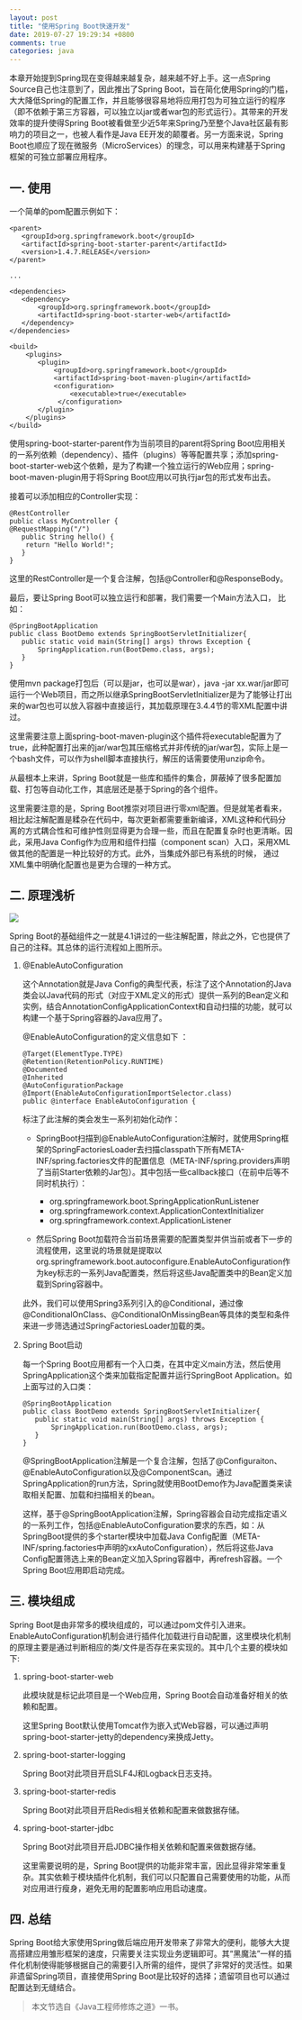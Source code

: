 ```yaml
---
layout: post
title: "使用Spring Boot快速开发"
date: 2019-07-27 19:29:34 +0800
comments: true
categories: java
---
```


本章开始提到Spring现在变得越来越复杂，越来越不好上手。这一点Spring Source自己也注意到了，因此推出了Spring Boot，旨在简化使用Spring的门槛，大大降低Spring的配置工作，并且能够很容易地将应用打包为可独立运行的程序（即不依赖于第三方容器，可以独立以jar或者war包的形式运行）。其带来的开发效率的提升使得Spring Boot被看做至少近5年来Spring乃至整个Java社区最有影响力的项目之一，也被人看作是Java EE开发的颠覆者。另一方面来说，Spring Boot也顺应了现在微服务（MicroServices）的理念，可以用来构建基于Spring框架的可独立部署应用程序。

## 一. 使用
    
一个简单的pom配置示例如下：
    
```
<parent>        
   <groupId>org.springframework.boot</groupId>        
   <artifactId>spring-boot-starter-parent</artifactId>        
   <version>1.4.7.RELEASE</version>
</parent>
    
...
    
<dependencies>        
   <dependency>                
       <groupId>org.springframework.boot</groupId>                
       <artifactId>spring-boot-starter-web</artifactId>        
   </dependency>
</dependencies>

<build>
    <plugins>
       <plugin>
           <groupId>org.springframework.boot</groupId>
           <artifactId>spring-boot-maven-plugin</artifactId>
           <configuration>
               <executable>true</executable>
            </configuration>
       </plugin>
    </plugins>
</build>
```
    
使用spring-boot-starter-parent作为当前项目的parent将Spring Boot应用相关的一系列依赖（dependency）、插件（plugins）等等配置共享；添加spring-boot-starter-web这个依赖，是为了构建一个独立运行的Web应用；spring-boot-maven-plugin用于将Spring Boot应用以可执行jar包的形式发布出去。

接着可以添加相应的Controller实现：
    
```
@RestController  
public class MyController {
@RequestMapping("/")
   public String hello() {
   	return "Hello World!";
   }
}
```

这里的RestController是一个复合注解，包括@Controller和@ResponseBody。

最后，要让Spring Boot可以独立运行和部署，我们需要一个Main方法入口， 比如：

```   
@SpringBootApplication
public class BootDemo extends SpringBootServletInitializer{    
   public static void main(String[] args) throws Exception {        
       SpringApplication.run(BootDemo.class, args);    
   }
}
```

使用mvn package打包后（可以是jar，也可以是war），java -jar xx.war/jar即可运行一个Web项目，而之所以继承SpringBootServletInitializer是为了能够让打出来的war包也可以放入容器中直接运行，其加载原理在3.4.4节的零XML配置中讲过。

这里需要注意上面spring-boot-maven-plugin这个插件将executable配置为了true，此种配置打出来的jar/war包其压缩格式并非传统的jar/war包，实际上是一个bash文件，可以作为shell脚本直接执行，解压的话需要使用unzip命令。
    
从最根本上来讲，Spring Boot就是一些库和插件的集合，屏蔽掉了很多配置加载、打包等自动化工作，其底层还是基于Spring的各个组件。
    
这里需要注意的是，Spring Boot推崇对项目进行零xml配置。但是就笔者看来，相比起注解配置是糅杂在代码中，每次更新都需要重新编译，XML这种和代码分离的方式耦合性和可维护性则显得更为合理一些，而且在配置复杂时也更清晰。因此，采用Java Config作为应用和组件扫描（component scan）入口，采用XML做其他的配置是一种比较好的方式。此外，当集成外部已有系统的时候， 通过XML集中明确化配置也是更为合理的一种方式。

## 二. 原理浅析

![](/post_images/spring-boot-process.png)

Spring Boot的基础组件之一就是4.1讲过的一些注解配置，除此之外，它也提供了自己的注释。其总体的运行流程如上图所示。

1. @EnableAutoConfiguration

    这个Annotation就是Java Config的典型代表，标注了这个Annotation的Java类会以Java代码的形式（对应于XML定义的形式）提供一系列的Bean定义和实例，结合AnnotationConfigApplicationContext和自动扫描的功能，就可以构建一个基于Spring容器的Java应用了。
    
    @EnableAutoConfiguration的定义信息如下 ：
    
    ```
    @Target(ElementType.TYPE)
    @Retention(RetentionPolicy.RUNTIME)
    @Documented
    @Inherited
    @AutoConfigurationPackage
    @Import(EnableAutoConfigurationImportSelector.class)
    public @interface EnableAutoConfiguration {
    ```
    
    标注了此注解的类会发生一系列初始化动作：
    
    - SpringBoot扫描到@EnableAutoConfiguration注解时，就使用Spring框架的SpringFactoriesLoader去扫描classpath下所有META-INF/spring.factories文件的配置信息（META-INF/spring.providers声明了当前Starter依赖的Jar包）。其中包括一些callback接口（在前中后等不同时机执行）：

        - org.springframework.boot.SpringApplicationRunListener
        - org.springframework.context.ApplicationContextInitializer
        - org.springframework.context.ApplicationListener
    
    - 然后Spring Boot加载符合当前场景需要的配置类型并供当前或者下一步的流程使用，这里说的场景就是提取以 org.springframework.boot.autoconfigure.EnableAutoConfiguration作为key标志的一系列Java配置类，然后将这些Java配置类中的Bean定义加载到Spring容器中。

    此外，我们可以使用Spring3系列引入的@Conditional，通过像@ConditionalOnClass、@ConditionalOnMissingBean等具体的类型和条件来进一步筛选通过SpringFactoriesLoader加载的类。
    
2. Spring Boot启动

    每一个Spring Boot应用都有一个入口类，在其中定义main方法，然后使用SpringApplication这个类来加载指定配置并运行SpringBoot Application。如上面写过的入口类：
    
    ```   
    @SpringBootApplication
    public class BootDemo extends SpringBootServletInitializer{    
       public static void main(String[] args) throws Exception {        
           SpringApplication.run(BootDemo.class, args);    
       }
    }
    ```
    
    @SpringBootApplication注解是一个复合注解，包括了@Configuraiton、@EnableAutoConfiguration以及@ComponentScan。通过SpringApplication的run方法，Spring就使用BootDemo作为Java配置类来读取相关配置、加载和扫描相关的bean。
    
    这样，基于@SpringBootApplication注解，Spring容器会自动完成指定语义的一系列工作，包括@EnableAutoConfiguration要求的东西，如：从SpringBoot提供的多个starter模块中加载Java Config配置（META-INF/spring.factories中声明的xxAutoConfiguration），然后将这些Java Config配置筛选上来的Bean定义加入Spring容器中，再refresh容器。一个Spring Boot应用即启动完成。
    
## 三. 模块组成

Spring Boot是由非常多的模块组成的，可以通过pom文件引入进来。EnableAutoConfiguration机制会进行插件化加载进行自动配置，这里模块化机制的原理主要是通过判断相应的类/文件是否存在来实现的。其中几个主要的模块如下:

1. spring-boot-starter-web

    此模块就是标记此项目是一个Web应用，Spring Boot会自动准备好相关的依赖和配置。
    
    这里Spring Boot默认使用Tomcat作为嵌入式Web容器，可以通过声明spring-boot-starter-jetty的dependency来换成Jetty。
    
1. spring-boot-starter-logging

    Spring Boot对此项目开启SLF4J和Logback日志支持。
    
1. spring-boot-starter-redis

     Spring Boot对此项目开启Redis相关依赖和配置来做数据存储。
     
1. spring-boot-starter-jdbc

     Spring Boot对此项目开启JDBC操作相关依赖和配置来做数据存储。
     
     这里需要说明的是，Spring Boot提供的功能非常丰富，因此显得非常笨重复杂。其实依赖于模块插件化机制，我们可以只配置自己需要使用的功能，从而对应用进行瘦身，避免无用的配置影响应用启动速度。
     
## 四. 总结

Spring Boot给大家使用Spring做后端应用开发带来了非常大的便利，能够大大提高搭建应用雏形框架的速度，只需要关注实现业务逻辑即可。其“黑魔法”一样的插件化机制使得能够根据自己的需要引入所需的组件，提供了非常好的灵活性。如果非遗留Spring项目，直接使用Spring Boot是比较好的选择；遗留项目也可以通过配置达到无缝结合。


> 本文节选自《Java工程师修炼之道》一书。